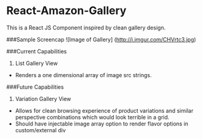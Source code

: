 # React-Amazon-Gallery
This is a React JS Component inspired by clean gallery design.

###Sample Screencap
![Image of Gallery]
(http://i.imgur.com/CHVrtc3.jpg)

###Current Capabilities
1. List Gallery View
  * Renders a one dimensional array of image src strings.

###Future Capabilities
1. Variation Gallery View
  * Allows for clean browsing experience of product variations and similar perspective combinations which would look terrible in a grid.
  * Should have injectable image array option to render flavor options in custom/external div